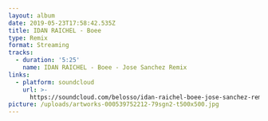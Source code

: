 ```yaml
---
layout: album
date: 2019-05-23T17:58:42.535Z
title: IDAN RAICHEL - Boee
type: Remix
format: Streaming
tracks:
  - duration: '5:25'
    name: IDAN RAICHEL - Boee - Jose Sanchez Remix
links:
  - platform: soundcloud
    url: >-
      https://soundcloud.com/belosso/idan-raichel-boee-jose-sanchez-remix-previeuw
picture: /uploads/artworks-000539752212-79sgn2-t500x500.jpg
---
```


